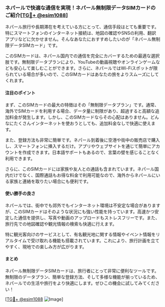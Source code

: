 ### ネパールで快適な通信を実現！ネパール無制限データSIMカードのご紹介[[TG💪+ @esim1088](https://t.me/s/esim1088)]

ネパール旅行や長期滞在を考えている方にとって、通信手段はとても重要です。特にスマートフォンのインターネット接続は、地図の確認やSNSの利用、翻訳アプリなどに欠かせません。そんなあなたにおすすめしたいのが「ネパール無制限データSIMカード」です。

このSIMカードは、ネパール国内での通信を完全にカバーするための最適な選択肢です。無制限データプランにより、YouTubeの動画視聴やオンラインゲームなども安心して楽しむことができます。さらに、ネパールではWi-Fiスポットが限られている場合が多いので、このSIMカードはあなたの旅をよりスムーズにしてくれます。

#### 注目のポイント

まず、このSIMカードの最大の特徴はその「無制限データプラン」です。通常、海外でSIMカードを利用する場合、データ量に制限があり、超過すると高額な追加料金が発生します。しかし、このSIMカードならその心配はありません。どんなにたくさんインターネットを使おうとしても、追加料金なしで快適に使えます。

また、登録方法も非常に簡単です。ネパール到着後に空港や街中の販売店で購入し、スマートフォンに挿入するだけ。アプリやウェブサイトを通じて簡単にアカウントを作成できます。日本語サポートもあるので、言葉の壁を感じることなく利用できます。

さらに、このSIMカードには家族や友人との通話も含まれています。ネパール国内だけでなく、国際通話もお得な料金で利用可能なので、海外からネパールにいる家族と連絡を取りたい場合にも便利です。

#### 使い勝手の良さ

ネパールでは、街中でも郊外でもインターネット環境は不安定な場合がありますが、このSIMカードはそのような状況にも強い性能を持っています。高速かつ安定した通信を提供し、写真や動画のアップロードもストレスフリーです。また、旅行先での地図確認や観光情報の検索も快適に行えます。

特に観光客向けのサービスとして、有名観光地に関する情報やイベント情報をリアルタイムで受け取れる機能も搭載されています。これにより、旅行計画を立てやすく、現地での楽しみ方が広がります。

#### まとめ

ネパール無制限データSIMカードは、旅行者にとって非常に便利なツールです。無制限のデータプラン、簡単な登録方法、そして多様な機能が揃っているため、ネパールでの生活や旅行をより快適にします。ぜひこの機会に試してみてください！

[[TG💪+ @esim1088](https://t.me/s/esim1088) ![Image](https://i.postimg.cc/Y0z9fWf4/image.png)]